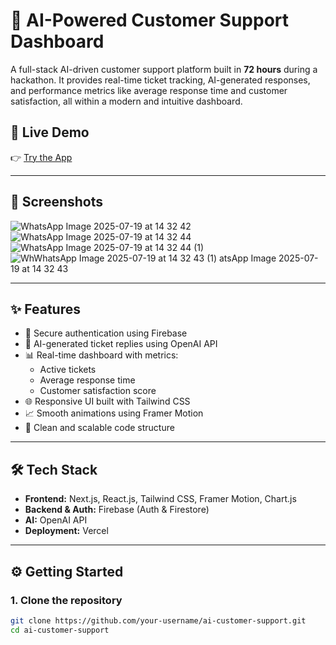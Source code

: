 # 🧠 AI-Powered Customer Support Dashboard

A full-stack AI-driven customer support platform built in **72 hours** during a hackathon. It provides real-time ticket tracking, AI-generated responses, and performance metrics like average response time and customer satisfaction, all within a modern and intuitive dashboard.

## 🚀 Live Demo
👉 [Try the App](https://ai-customer-support-d8o2-4nc2zdli2-hi-abhay2004s-projects.vercel.app/)

---

## 📸 Screenshots
![WhatsApp Image 2025-07-19 at 14 32 42](https://github.com/user-attachments/assets/abe32b1a-68d6-42d5-96a7-29137b188c12)
![WhatsApp Image 2025-07-19 at 14 32 44](https://github.com/user-attachments/assets/5af981ab-6d90-45ca-80a3-e3b935e34540)
![WhatsApp Image 2025-07-19 at 14 32 44 (1)](https://github.com/user-attachments/assets/5537a34f-5b97-4d26-8636-5d3e7cde5059)
![Wh![WhatsApp Image 2025-07-19 at 14 32 43 (1)](https://github.com/user-attachments/assets/50d2a5b8-bc42-4330-8413-0cf105386730)
atsApp Image 2025-07-19 at 14 32 43](https://github.com/user-attachments/assets/a9cabd48-4a23-4e12-96fc-de9414c18898)



---

## ✨ Features

- 🔐 Secure authentication using Firebase
- 💬 AI-generated ticket replies using OpenAI API
- 📊 Real-time dashboard with metrics:
  - Active tickets
  - Average response time
  - Customer satisfaction score
- 🌐 Responsive UI built with Tailwind CSS
- 📈 Smooth animations using Framer Motion
- 🔧 Clean and scalable code structure

---

## 🛠 Tech Stack

- **Frontend:** Next.js, React.js, Tailwind CSS, Framer Motion, Chart.js
- **Backend & Auth:** Firebase (Auth & Firestore)
- **AI:** OpenAI API
- **Deployment:** Vercel

---

## ⚙️ Getting Started

### 1. Clone the repository

```bash
git clone https://github.com/your-username/ai-customer-support.git
cd ai-customer-support
